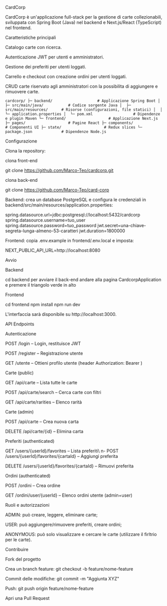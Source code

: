 CardCorp

CardCorp è un'applicazione full-stack per la gestione di carte collezionabili, sviluppata con Spring Boot (Java) nel backend e Next.js/React (TypeScript) nel frontend.

Caratteristiche principali

Catalogo carte con ricerca.

Autenticazione JWT per utenti e amministratori.

Gestione dei preferiti per utenti loggati.

Carrello e checkout con creazione ordini per utenti loggati.

CRUD carte riservato agli amministratori con la possibilita di aggiungere e rimuovere carte.

`cardcorp/
├─ backend/                    # Applicazione Spring Boot
│  ├─ src/main/java/           # Codice sorgente Java
│  ├─ src/main/resources/      # Risorse (configurazioni, file statici)
│  │  └─ application.properties
│  └─ pom.xml                  # Dipendenze e plugin Maven
└─ frontend/                   # Applicazione Next.js
   ├─ pages/                   # Pagine React
   ├─ components/              # Componenti UI
   ├─ state/                   # Redux slices
   └─ package.json             # Dipendenze Node.js`

    
Configurazione

Clona la repository:

clona front-end 

git clone https://github.com/Marco-Teo/cardcorp.git

clona back-end 

git clone https://github.com/Marco-Teo/card-corp

Backend: crea un database PostgreSQL e configura le credenziali in backend/src/main/resources/application.properties:

spring.datasource.url=jdbc:postgresql://localhost:5432/cardcorp
spring.datasource.username=tuo_user
spring.datasource.password=tuo_password
jwt.secret=una-chiave-segreta-lunga-almeno-53-caratteri
jwt.duration=1800000

Frontend: copia .env.example in frontend/.env.local e imposta:

NEXT_PUBLIC_API_URL=http://localhost:8080

Avvio

Backend

cd backend
per avviare il back-end andare alla pagina CardcorpApplication e premere il triangolo verde in alto


Frontend

cd frontend
npm install
npm run dev


L'interfaccia sarà disponibile su http://localhost:3000.

API Endpoints

Autenticazione

POST /login – Login, restituisce JWT

POST /register – Registrazione utente

GET /utente – Ottieni profilo utente (header Authorization: Bearer <token>)

Carte (public)

GET /api/carte – Lista tutte le carte

POST /api/carte/search – Cerca carte con filtri

GET /api/carte/rarities – Elenco rarità

Carte (admin)

POST /api/carte – Crea nuova carta

DELETE /api/carte/{id} – Elimina carta

Preferiti (authenticated)

GET /users/{userId}/favorites – Lista preferiti\ n- POST /users/{userId}/favorites/{cartaId} – Aggiungi preferita

DELETE /users/{userId}/favorites/{cartaId} – Rimuovi preferita

Ordini (authenticated)

POST /ordini – Crea ordine

GET /ordini/user/{userId} – Elenco ordini utente (admin+user)

Ruoli e autorizzazioni

ADMIN: può creare, leggere, eliminare carte;

USER: può aggiungere/rimuovere preferiti, creare ordini;

ANONYMOUS: può solo visualizzare e cercare le carte (utilizzare il firltrio per le carte).

Contribuire

Fork del progetto

Crea un branch feature: git checkout -b feature/nome-feature

Commit delle modifiche: git commit -m "Aggiunta XYZ"

Push: git push origin feature/nome-feature

Apri una Pull Request



